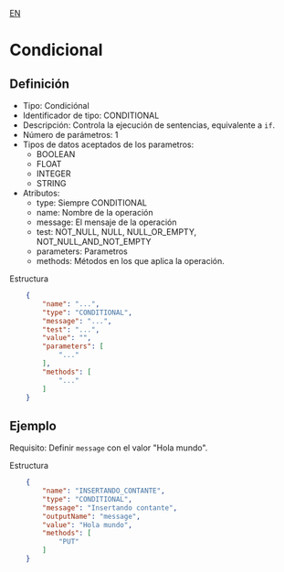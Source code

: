 [EN](CONDITIONAL.md)
# Condicional

## Definición
* Tipo: Condiciónal
* Identificador de tipo: CONDITIONAL
* Descripción: Controla la ejecución de sentencias, equivalente a `if`.
* Número de parámetros: 1
* Tipos de datos aceptados de los parametros:
  * BOOLEAN
  * FLOAT
  * INTEGER
  * STRING
* Atributos:
  * type: Siempre CONDITIONAL
  * name: Nombre de la operación
  * message: El mensaje de la operación
  * test: NOT_NULL, NULL, NULL_OR_EMPTY, NOT_NULL_AND_NOT_EMPTY
  * parameters: Parametros
  * methods: Métodos en los que aplica la operación.

Estructura
```json
	{
		"name": "...",
		"type": "CONDITIONAL",
		"message": "...",
		"test": "...",
		"value": "",
		"parameters": [
			"..."
		],
		"methods": [
			"..."
		]
	}
```
## Ejemplo

Requisito: Definir `message` con el valor "Hola mundo".

Estructura
```json
	{
		"name": "INSERTANDO_CONTANTE",
		"type": "CONDITIONAL",
		"message": "Insertando contante",
		"outputName": "message",
		"value": "Hola mundo",
		"methods": [
			"PUT"
		]
	}
```
